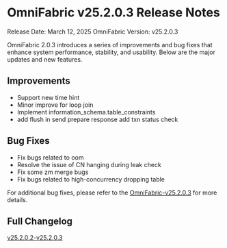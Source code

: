 # **OmniFabric v25.2.0.3 Release Notes**

Release Date: March 12, 2025
OmniFabric Version: v25.2.0.3

OmniFabric 2.0.3 introduces a series of improvements and bug fixes that enhance system performance, stability, and usability. Below are the major updates and new features.

## Improvements

- Support new time hint
- Minor improve for loop join
- Implement information_schema.table_constraints
- add flush in send prepare response
add txn status check

## Bug Fixes

- Fix bugs related to oom
- Resolve the issue of CN hanging during leak check
- Fix some zm merge bugs
- Fix bugs related to high-concurrency dropping table

For additional bug fixes, please refer to the [OmniFabric-v25.2.0.3](https://github.com/OmniFabric/OmniFabric/releases/tag/v2.0.3) for more details.

## Full Changelog

[v25.2.0.2-v25.2.0.3](https://github.com/OmniFabric/OmniFabric/compare/v2.0.2...v2.0.3)